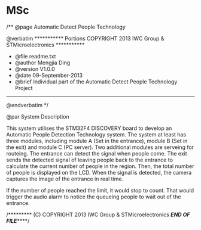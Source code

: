 # MSc
/**
  @page Automatic Detect People Technology
  
  @verbatim
  *********** Portions COPYRIGHT 2013 IWC Group & STMicroelectronics ***********
  * @file    readme.txt 
  * @author  Mengjia Ding
  * @version V1.0.0
  * @date    09-September-2013
  * @brief   Individual part of the Automatic Detect People Technology Project
  ******************************************************************************
   @endverbatim
  */

@par System Description

This system utilises the STM32F4 DISCOVERY board to develop an Automatic People Detection Technology system. The system at least has three modules, including module A (Set in the entrance), module B (Set in the exit) and module C (PC server). Two 
additional modules are serveing for routeing. The entrance can detect the signal when people come. The exit sends the detected signal of leaving people back to the entrance to calculate the current number of people in the region. Then, the total number of people is displayed on the LCD. When the signal is detected, the camera captures the image of the entrance in real time.

If the number of people reached the limit, it would stop to count. That would trigger the audio alarm to notice the queueing people to wait out of the entrance. 

/********* (C) COPYRIGHT 2013 IWC Group & STMicroelectronics *****END OF FILE*********/
 
